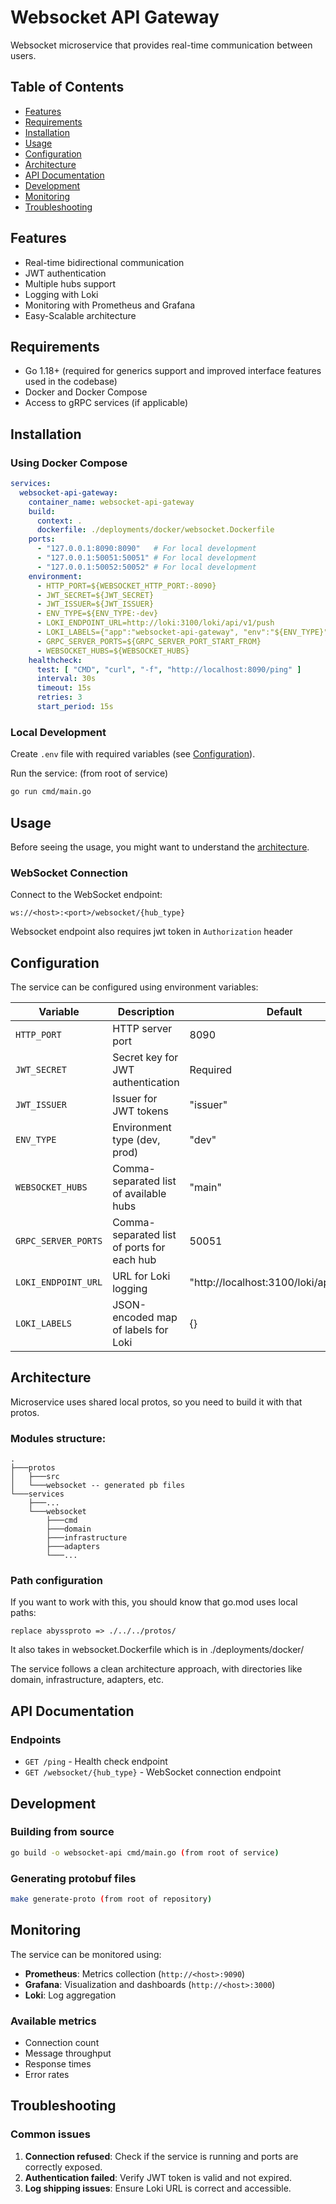 # Websocket API Gateway

Websocket microservice that provides real-time communication between users.

## Table of Contents
- [Features](#features)
- [Requirements](#requirements)
- [Installation](#installation)
- [Usage](#usage)
- [Configuration](#configuration)
- [Architecture](#architecture)
- [API Documentation](#api-documentation)
- [Development](#development)
- [Monitoring](#monitoring)
- [Troubleshooting](#troubleshooting)

## Features
- Real-time bidirectional communication
- JWT authentication
- Multiple hubs support
- Logging with Loki
- Monitoring with Prometheus and Grafana
- Easy-Scalable architecture

## Requirements
- Go 1.18+ (required for generics support and improved interface features used in the codebase)
- Docker and Docker Compose
- Access to gRPC services (if applicable)

## Installation

### Using Docker Compose

```yaml
services:
  websocket-api-gateway:
    container_name: websocket-api-gateway
    build:
      context: .
      dockerfile: ./deployments/docker/websocket.Dockerfile
    ports:
      - "127.0.0.1:8090:8090"   # For local development
      - "127.0.0.1:50051:50051" # For local development
      - "127.0.0.1:50052:50052" # For local development
    environment:
      - HTTP_PORT=${WEBSOCKET_HTTP_PORT:-8090}
      - JWT_SECRET=${JWT_SECRET}
      - JWT_ISSUER=${JWT_ISSUER}
      - ENV_TYPE=${ENV_TYPE:-dev}
      - LOKI_ENDPOINT_URL=http://loki:3100/loki/api/v1/push
      - LOKI_LABELS={"app":"websocket-api-gateway", "env":"${ENV_TYPE}"}
      - GRPC_SERVER_PORTS=${GRPC_SERVER_PORT_START_FROM}
      - WEBSOCKET_HUBS=${WEBSOCKET_HUBS}
    healthcheck:
      test: [ "CMD", "curl", "-f", "http://localhost:8090/ping" ]
      interval: 30s
      timeout: 15s
      retries: 3
      start_period: 15s
```

### Local Development

Create `.env` file with required variables (see [Configuration](#configuration)).

Run the service: (from root of service)
```bash 
go run cmd/main.go
```

## Usage

Before seeing the usage, you might want to understand the [architecture](#architecture).

### WebSocket Connection

Connect to the WebSocket endpoint:
```
ws://<host>:<port>/websocket/{hub_type}
```

Websocket endpoint also requires jwt token in `Authorization` header 

## Configuration

The service can be configured using environment variables:

| Variable               | Description                                | Default                                  |
|------------------------|--------------------------------------------|------------------------------------------|
| `HTTP_PORT`            | HTTP server port                           | 8090                                     |
| `JWT_SECRET`           | Secret key for JWT authentication          | Required                                 |
| `JWT_ISSUER`           | Issuer for JWT tokens                      | "issuer"                                 |
| `ENV_TYPE`             | Environment type (dev, prod)               | "dev"                                    |
| `WEBSOCKET_HUBS`       | Comma-separated list of available hubs     | "main"                                   |
| `GRPC_SERVER_PORTS`    | Comma-separated list of ports for each hub | 50051                                    |
| `LOKI_ENDPOINT_URL`    | URL for Loki logging                       | "http://localhost:3100/loki/api/v1/push" |
| `LOKI_LABELS`          | JSON-encoded map of labels for Loki        | {}                                       |

## Architecture

Microservice uses shared local protos, so you need to build it with that protos.

### Modules structure:
```
.
├───protos
│   ├───src
│   └───websocket -- generated pb files
└───services
    ├───...
    └───websocket
        ├───cmd
        ├───domain
        ├───infrastructure
        ├───adapters
        └───...
```

### Path configuration
If you want to work with this, you should know that go.mod uses local paths:

```
replace abyssproto => ./../../protos/
```

It also takes in websocket.Dockerfile which is in ./deployments/docker/

The service follows a clean architecture approach, with directories like domain, infrastructure, adapters, etc.

## API Documentation

### Endpoints

- `GET /ping` - Health check endpoint
- `GET /websocket/{hub_type}` - WebSocket connection endpoint

## Development

### Building from source

```bash
go build -o websocket-api cmd/main.go (from root of service)
```

### Generating protobuf files

```bash
make generate-proto (from root of repository)
```

## Monitoring

The service can be monitored using:

- **Prometheus**: Metrics collection (`http://<host>:9090`)
- **Grafana**: Visualization and dashboards (`http://<host>:3000`)
- **Loki**: Log aggregation

### Available metrics
- Connection count
- Message throughput
- Response times
- Error rates

## Troubleshooting

### Common issues

1. **Connection refused**: Check if the service is running and ports are correctly exposed.
2. **Authentication failed**: Verify JWT token is valid and not expired.
3. **Log shipping issues**: Ensure Loki URL is correct and accessible.

